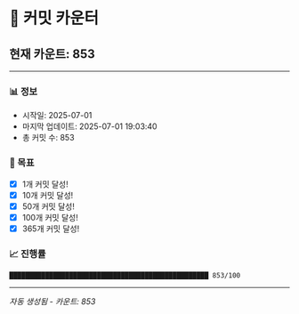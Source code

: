 # 🔢 커밋 카운터

## 현재 카운트: 853

---

### 📊 정보
- 시작일: 2025-07-01
- 마지막 업데이트: 2025-07-01 19:03:40
- 총 커밋 수: 853

### 🎯 목표
- [x] 1개 커밋 달성!
- [x] 10개 커밋 달성!
- [x] 50개 커밋 달성!
- [x] 100개 커밋 달성!
- [x] 365개 커밋 달성!

### 📈 진행률
```
██████████████████████████████████████████████████ 853/100
```

---
*자동 생성됨 - 카운트: 853*
